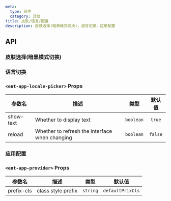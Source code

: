 ```yaml
meta:
  type: 组件
  category: 其他
title: 皮肤/语言/配置
description: 皮肤选择(暗黑模式切换)，语言切换，应用配置
```


## API

### 皮肤选择(暗黑模式切换)




### 语言切换

### `<ent-app-locale-picker>` Props

|参数名|描述|类型|默认值|
|---|---|---|:---:|
|show-text|Whether to display text|`boolean`|`true`|
|reload|Whether to refresh the interface when changing|`boolean`|`false`|



### 应用配置

### `<ent-app-provider>` Props

|参数名|描述|类型|默认值|
|---|---|---|:---:|
|prefix-cls|class style prefix|`string`|`defaultPrixCls`|


